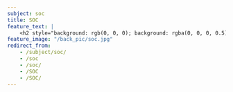 ```yaml
---
subject: soc
title: SOC
feature_text: |
    <h2 style="background: rgb(0, 0, 0); background: rgba(0, 0, 0, 0.5); color: #f1f1f1; padding: 10px;">SOC</h2>
feature_image: "/back_pic/soc.jpg"
redirect_from:
    - /subject/soc/
    - /soc
    - /soc/
    - /SOC
    - /SOC/
---
```

